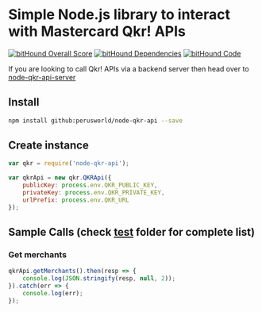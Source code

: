 # Simple Node.js library to interact with Mastercard Qkr! APIs #

[![bitHound Overall Score](https://www.bithound.io/github/perusworld/node-qkr-api/badges/score.svg)](https://www.bithound.io/github/perusworld/node-qkr-api)
[![bitHound Dependencies](https://www.bithound.io/github/perusworld/node-qkr-api/badges/dependencies.svg)](https://www.bithound.io/github/perusworld/node-qkr-api/master/dependencies/npm)
[![bitHound Code](https://www.bithound.io/github/perusworld/node-qkr-api/badges/code.svg)](https://www.bithound.io/github/perusworld/node-qkr-api)

If you are looking to call Qkr! APIs via a backend server then head over to [node-qkr-api-server](https://github.com/perusworld/node-qkr-api-server)


## Install ##
```bash
npm install github:perusworld/node-qkr-api --save
```

## Create instance ##
```javascript
var qkr = require('node-qkr-api');

var qkrApi = new qkr.QKRApi({
    publicKey: process.env.QKR_PUBLIC_KEY,
    privateKey: process.env.QKR_PRIVATE_KEY,
    urlPrefix: process.env.QKR_URL
});

```

## Sample Calls (check [test](./test) folder for complete list) ## 
### Get merchants ###
```javascript
qkrApi.getMerchants().then(resp => {
    console.log(JSON.stringify(resp, null, 2));
}).catch(err => {
    console.log(err);
});

```